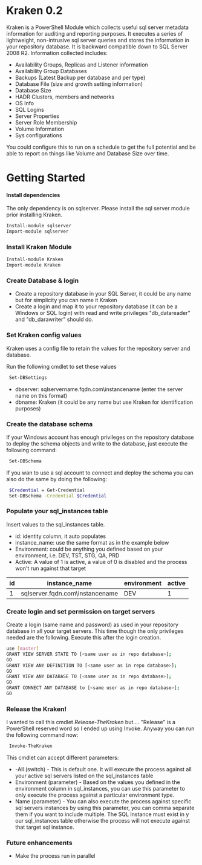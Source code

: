 # Kraken 0.2

Kraken is a PowerShell Module which collects useful sql server metadata information for auditing and reporting purposes. It executes a series of lightweight, non-intrusive sql server queries and stores the information in your repository database. It is backward compatible down to SQL Server 2008 R2. Information collected includes:

  - Availability Groups, Replicas and Listener information
  - Availability Group Databases
  - Backups (Latest Backup per database and per type)
  - Database File (size and growth setting information)
  - Database Size
  - HADR Clusters, members and networks
  - OS Info
  - SQL Logins
  - Server Properties
  - Server Role Membership
  - Volume Information
  - Sys configurations
 
You could configure this to run on a schedule to get the full potential and be able to report on things like Volume and Database Size over time.

# Getting Started
 
#### Install dependencies

The only dependency is on sqlserver. Please install the sql server module prior installing Kraken.

```sh
Install-module sqlserver
Import-module sqlserver
```

### Install Kraken Module

```sh
Install-module Kraken
Import-module Kraken
```

### Create Database & login

  - Create a repository database in your SQL Server, it could be any name but for simplicity you can name it Kraken
  - Create a login and map it to your repository database (it can be a Windows or SQL login) with read and write privileges "db_datareader" and "db_darawriter" should do. 

### Set Kraken config values

Kraken uses a config file to retain the values for the repository server and database.

Run the following cmdlet to set these values

```sh
 Set-DBSettings
```

- dbserver: sqlservername.fqdn.com\instancename (enter the server name on this format)
- dbname: Kraken (it could be any name but use Kraken for identification purposes)

### Create the database schema

If your Windows account has enough privileges on the repository database to deploy the schema objects and write to the database, just execute the following command:

```sh
 Set-DBSchema
```

If you wan to use a sql account to connect and deploy the schema you can also do the same by doing the following:

```sh
 $Credential = Get-Credential
 Set-DBSchema -Credential $Credential
```

### Populate your sql_instances table

Insert values to the sql_instances table.

- id: identity column, it auto populates
- instance_name: use the same format as in the example below
- Environment: could be anything you defined based on your environment, i.e. DEV, TST, STG, QA, PRD
- Active: A value of 1 is active, a value of 0 is disabled and the process won't run against that target

| id | instance_name | environment | active |
| ------ | ------ |------ | ------ |
| 1 | sqlserver.fqdn.com\instancename | DEV | 1

### Create login and set permission on target servers

Create a login (same name and password) as used in your repository database in all your target servers. This time though the only privileges needed are the following. Execute this after the login creation.

```sh
use [master]
GRANT VIEW SERVER STATE TO [<same user as in repo database>];
GO
GRANT VIEW ANY DEFINITION TO [<same user as in repo database>];
GO
GRANT VIEW ANY DATABASE TO [<same user as in repo database>];
GO
GRANT CONNECT ANY DATABASE to [<same user as in repo database>];
GO 
```

### Release the Kraken!

I wanted to call this cmdlet *Release-TheKraken* but.... "Release" is a PowerShell reserved word so I ended up using Invoke. Anyway you can run the following command now:

```sh
 Invoke-TheKraken
```

This cmdlet can accept different parameters:

- -All (switch) - This is default one. It will execute the process against all your active sql servers listed on the sql_instances table
- Environment (parameter) - Based on the values you defined in the environment column in sql_instances, you can use this parameter to only execute the process against a particular environment type. 
- Name (parameter) - You can also execute the process against specific sql servers instances by using this parameter, you can comma separate them if you want to include multiple. The SQL Instance must exist in y our sql_instances table otherwise the process will not execute against that target sql instance.

### Future enhancements

 - Make the process run in parallel
